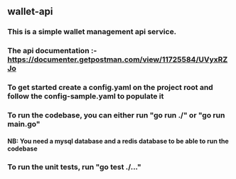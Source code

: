 ## wallet-api

### This is a simple wallet management api service.

### The api documentation :- https://documenter.getpostman.com/view/11725584/UVyxRZJo

### To get started create a config.yaml on the project root and follow the config-sample.yaml to populate it

### To run the codebase, you can either run "go run ./" or "go run main.go"

#### NB: You need a mysql database and a redis database to be able to run the codebase

### To run the unit tests, run "go test ./..."
